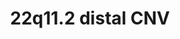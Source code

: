 ---
annotations:
- id: DOID:630
  parent: genetic disease
  type: Disease Ontology
  value: genetic disease
- id: DOID:0060413
  parent: genetic disease
  type: Disease Ontology
  value: chromosome 22q11.2 deletion syndrome, distal
authors:
- Chris1330
- Khanspers
- Egonw
citedin: ''
communities:
- RareDiseases
description: 22q11.2 CNV pathways.
last-edited: 2025-06-20
ndex: null
organisms:
- Homo sapiens
redirect_from:
- /index.php/Pathway:WP5546
- /instance/WP5546
- /instance/WP5546_r139472
revision: r139472
schema-jsonld:
- '@context': https://schema.org/
  '@id': https://wikipathways.github.io/pathways/WP5546.html
  '@type': Dataset
  creator:
    '@type': Organization
    name: WikiPathways
  description: 22q11.2 CNV pathways.
  keywords:
  - AK8
  - AQR
  - ARIH1
  - ATF6
  - BCR
  - BUD31
  - CABP1
  - CALR
  - CAMK1
  - CAMK2A
  - CAMK4
  - CANX
  - CBL
  - CCDC116
  - CD79A
  - CD79B
  - CDC16
  - CDC5L
  - CHEK1
  - CRNKL1
  - CUL2
  - CWC15
  - CWC22
  - DHX16
  - DNAJB11
  - DNAJB13
  - DYDC1
  - DYNLL1
  - EFTUD2
  - ELOB
  - ELOC
  - ERP29
  - FAU
  - GGTLC2
  - GNAZ
  - GTP
  - HSP90B1
  - HSPA5
  - HYOU1
  - IGLL1
  - IGLL5
  - IQUB
  - LRP4
  - MAPK1
  - MDM2
  - NEDD4
  - NME5
  - PAK1
  - PAK2
  - PDIA2
  - PDIA4
  - PHF5A
  - PLRG1
  - PPIB
  - PPIE
  - PPIL1
  - PPIL2
  - PPIL4
  - PPIL6
  - PPM1F
  - PRAME
  - PRKN
  - PRPF8
  - PTPA
  - RAB36
  - RACK1
  - RBM22
  - RBX1
  - RILP
  - RNF113A
  - RNF19B
  - ROPN1L
  - RPS10
  - RPS11
  - RPS12
  - RPS13
  - RPS14
  - RPS15
  - RPS15A
  - RPS16
  - RPS17
  - RPS18
  - RPS19
  - RPS2
  - RPS20
  - RPS21
  - RPS23
  - RPS24
  - RPS25
  - RPS26
  - RPS27A
  - RPS28
  - RPS29
  - RPS3
  - RPS3A
  - RPS5
  - RPS6
  - RPS7
  - RPS8
  - RPS9
  - RPSA
  - RSPH14
  - RSPH3
  - RSPH6A
  - RSPH9
  - SDF2L1
  - SF3A1
  - SF3A2
  - SF3A3
  - SF3B1
  - SF3B2
  - SF3B3
  - SF3B4
  - SF3B5
  - SNRNP200
  - SNRNP40
  - SNRPA1
  - SNRPB
  - SNRPB2
  - SNRPD1
  - SNRPD2
  - SNRPD3
  - SNRPE
  - SNRPF
  - SNRPG
  - SNW1
  - SOX9
  - SRRM2
  - TDRD3
  - TOP3B
  - TP53
  - UBA1
  - UBA6
  - UBE2L3
  - UBE3A
  - UGGT1
  - VPREB1
  - XAB2
  - XBP1
  - YDJC
  - YPEL1
  - ZNF280A
  - ZNF280B
  license: CC0
  name: 22q11.2 distal CNV
seo: CreativeWork
title: 22q11.2 distal CNV
wpid: WP5546
---